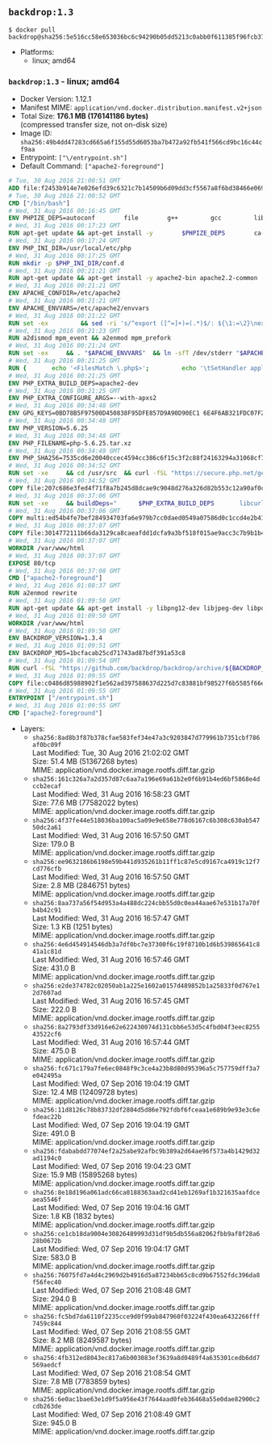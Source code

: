 ## `backdrop:1.3`

```console
$ docker pull backdrop@sha256:5e516cc58e653036bc6c94290b05dd5213c0abb0f611385f96fcb378ec15eb60
```

-	Platforms:
	-	linux; amd64

### `backdrop:1.3` - linux; amd64

-	Docker Version: 1.12.1
-	Manifest MIME: `application/vnd.docker.distribution.manifest.v2+json`
-	Total Size: **176.1 MB (176141186 bytes)**  
	(compressed transfer size, not on-disk size)
-	Image ID: `sha256:49b4dd47283cd665a6f155d55d6053ba7b472a92fb541f566cd9bc16c44cf9aa`
-	Entrypoint: `["\/entrypoint.sh"]`
-	Default Command: `["apache2-foreground"]`

```dockerfile
# Tue, 30 Aug 2016 21:00:51 GMT
ADD file:f2453b914e7e026efd39c6321c7b14509b6d09dd3cf5567a8f6bd38466e06954 in / 
# Tue, 30 Aug 2016 21:00:52 GMT
CMD ["/bin/bash"]
# Wed, 31 Aug 2016 00:16:45 GMT
ENV PHPIZE_DEPS=autoconf 		file 		g++ 		gcc 		libc-dev 		make 		pkg-config 		re2c
# Wed, 31 Aug 2016 00:17:23 GMT
RUN apt-get update && apt-get install -y 		$PHPIZE_DEPS 		ca-certificates 		curl 		libedit2 		libsqlite3-0 		libxml2 		xz-utils 	--no-install-recommends && rm -r /var/lib/apt/lists/*
# Wed, 31 Aug 2016 00:17:24 GMT
ENV PHP_INI_DIR=/usr/local/etc/php
# Wed, 31 Aug 2016 00:17:25 GMT
RUN mkdir -p $PHP_INI_DIR/conf.d
# Wed, 31 Aug 2016 00:21:21 GMT
RUN apt-get update && apt-get install -y apache2-bin apache2.2-common --no-install-recommends && rm -rf /var/lib/apt/lists/*
# Wed, 31 Aug 2016 00:21:21 GMT
ENV APACHE_CONFDIR=/etc/apache2
# Wed, 31 Aug 2016 00:21:21 GMT
ENV APACHE_ENVVARS=/etc/apache2/envvars
# Wed, 31 Aug 2016 00:21:22 GMT
RUN set -ex 		&& sed -ri 's/^export ([^=]+)=(.*)$/: ${\1:=\2}\nexport \1/' "$APACHE_ENVVARS" 		&& . "$APACHE_ENVVARS" 	&& for dir in 		"$APACHE_LOCK_DIR" 		"$APACHE_RUN_DIR" 		"$APACHE_LOG_DIR" 		/var/www/html 	; do 		rm -rvf "$dir" 		&& mkdir -p "$dir" 		&& chown -R "$APACHE_RUN_USER:$APACHE_RUN_GROUP" "$dir"; 	done
# Wed, 31 Aug 2016 00:21:23 GMT
RUN a2dismod mpm_event && a2enmod mpm_prefork
# Wed, 31 Aug 2016 00:21:24 GMT
RUN set -ex 	&& . "$APACHE_ENVVARS" 	&& ln -sfT /dev/stderr "$APACHE_LOG_DIR/error.log" 	&& ln -sfT /dev/stdout "$APACHE_LOG_DIR/access.log" 	&& ln -sfT /dev/stdout "$APACHE_LOG_DIR/other_vhosts_access.log"
# Wed, 31 Aug 2016 00:21:25 GMT
RUN { 		echo '<FilesMatch \.php$>'; 		echo '\tSetHandler application/x-httpd-php'; 		echo '</FilesMatch>'; 		echo; 		echo 'DirectoryIndex disabled'; 		echo 'DirectoryIndex index.php index.html'; 		echo; 		echo '<Directory /var/www/>'; 		echo '\tOptions -Indexes'; 		echo '\tAllowOverride All'; 		echo '</Directory>'; 	} | tee "$APACHE_CONFDIR/conf-available/docker-php.conf" 	&& a2enconf docker-php
# Wed, 31 Aug 2016 00:21:25 GMT
ENV PHP_EXTRA_BUILD_DEPS=apache2-dev
# Wed, 31 Aug 2016 00:21:25 GMT
ENV PHP_EXTRA_CONFIGURE_ARGS=--with-apxs2
# Wed, 31 Aug 2016 00:34:48 GMT
ENV GPG_KEYS=0BD78B5F97500D450838F95DFE857D9A90D90EC1 6E4F6AB321FDC07F2C332E3AC2BF0BC433CFC8B3
# Wed, 31 Aug 2016 00:34:48 GMT
ENV PHP_VERSION=5.6.25
# Wed, 31 Aug 2016 00:34:48 GMT
ENV PHP_FILENAME=php-5.6.25.tar.xz
# Wed, 31 Aug 2016 00:34:49 GMT
ENV PHP_SHA256=7535cd6e20040ccec4594cc386c6f15c3f2c88f24163294a31068cf7dfe7f644
# Wed, 31 Aug 2016 00:34:52 GMT
RUN set -xe 	&& cd /usr/src 	&& curl -fSL "https://secure.php.net/get/$PHP_FILENAME/from/this/mirror" -o php.tar.xz 	&& echo "$PHP_SHA256 *php.tar.xz" | sha256sum -c - 	&& curl -fSL "https://secure.php.net/get/$PHP_FILENAME.asc/from/this/mirror" -o php.tar.xz.asc 	&& export GNUPGHOME="$(mktemp -d)" 	&& for key in $GPG_KEYS; do 		gpg --keyserver ha.pool.sks-keyservers.net --recv-keys "$key"; 	done 	&& gpg --batch --verify php.tar.xz.asc php.tar.xz 	&& rm -r "$GNUPGHOME"
# Wed, 31 Aug 2016 00:34:52 GMT
COPY file:207c686e3fed4f71f8a7b245d8dcae9c9048d276a326d82b553c12a90af0c0ca in /usr/local/bin/ 
# Wed, 31 Aug 2016 00:37:06 GMT
RUN set -xe 	&& buildDeps=" 		$PHP_EXTRA_BUILD_DEPS 		libcurl4-openssl-dev 		libedit-dev 		libsqlite3-dev 		libssl-dev 		libxml2-dev 	" 	&& apt-get update && apt-get install -y $buildDeps --no-install-recommends && rm -rf /var/lib/apt/lists/* 		&& docker-php-source extract 	&& cd /usr/src/php 	&& ./configure 		--with-config-file-path="$PHP_INI_DIR" 		--with-config-file-scan-dir="$PHP_INI_DIR/conf.d" 				--disable-cgi 				--enable-ftp 		--enable-mbstring 		--enable-mysqlnd 				--with-curl 		--with-libedit 		--with-openssl 		--with-zlib 				$PHP_EXTRA_CONFIGURE_ARGS 	&& make -j"$(nproc)" 	&& make install 	&& { find /usr/local/bin /usr/local/sbin -type f -executable -exec strip --strip-all '{}' + || true; } 	&& make clean 	&& docker-php-source delete 		&& apt-get purge -y --auto-remove -o APT::AutoRemove::RecommendsImportant=false $buildDeps
# Wed, 31 Aug 2016 00:37:06 GMT
COPY multi:ed54b4fe7bef284934703fa6e979b7cc0daed0549a07586d0c1ccd4e2b41884a in /usr/local/bin/ 
# Wed, 31 Aug 2016 00:37:07 GMT
COPY file:3014772111b66da3129ca8caeafdd1dcfa9a3bf518f015ae9acc3c7b9b1b44c9 in /usr/local/bin/ 
# Wed, 31 Aug 2016 00:37:07 GMT
WORKDIR /var/www/html
# Wed, 31 Aug 2016 00:37:07 GMT
EXPOSE 80/tcp
# Wed, 31 Aug 2016 00:37:08 GMT
CMD ["apache2-foreground"]
# Wed, 31 Aug 2016 01:08:37 GMT
RUN a2enmod rewrite
# Wed, 31 Aug 2016 01:09:50 GMT
RUN apt-get update && apt-get install -y libpng12-dev libjpeg-dev libpq-dev 	&& rm -rf /var/lib/apt/lists/* 	&& docker-php-ext-configure gd --with-png-dir=/usr --with-jpeg-dir=/usr 	&& docker-php-ext-install gd mbstring pdo pdo_mysql pdo_pgsql zip
# Wed, 31 Aug 2016 01:09:50 GMT
WORKDIR /var/www/html
# Wed, 31 Aug 2016 01:09:50 GMT
ENV BACKDROP_VERSION=1.3.4
# Wed, 31 Aug 2016 01:09:51 GMT
ENV BACKDROP_MD5=1bcfacab25cd71743ad87bdf391a53c8
# Wed, 31 Aug 2016 01:09:54 GMT
RUN curl -fSL "https://github.com/backdrop/backdrop/archive/${BACKDROP_VERSION}.tar.gz" -o backdrop.tar.gz   && echo "${BACKDROP_MD5} *backdrop.tar.gz" | md5sum -c -   && tar -xz --strip-components=1 -f backdrop.tar.gz   && rm backdrop.tar.gz   && chown -R www-data:www-data sites
# Wed, 31 Aug 2016 01:09:55 GMT
COPY file:c0486d85988902f1e562ad397588637d225d7c83881bf98527f6b5585f66ee13 in /entrypoint.sh 
# Wed, 31 Aug 2016 01:09:55 GMT
ENTRYPOINT ["/entrypoint.sh"]
# Wed, 31 Aug 2016 01:09:55 GMT
CMD ["apache2-foreground"]
```

-	Layers:
	-	`sha256:8ad8b3f87b378cfae583fef34e47a3c9203847d779961b7351cbf786af0bc09f`  
		Last Modified: Tue, 30 Aug 2016 21:02:02 GMT  
		Size: 51.4 MB (51367268 bytes)  
		MIME: application/vnd.docker.image.rootfs.diff.tar.gzip
	-	`sha256:161c326a7a2d357d87c6aa7a196e69a61b2e0f6b91b4ed6bf5868e4dccb2ecaf`  
		Last Modified: Wed, 31 Aug 2016 16:58:23 GMT  
		Size: 77.6 MB (77582022 bytes)  
		MIME: application/vnd.docker.image.rootfs.diff.tar.gzip
	-	`sha256:4f37fe44e518036ba100ac5a09e9e658e778d6167c6b308c630ab54750dc2a61`  
		Last Modified: Wed, 31 Aug 2016 16:57:50 GMT  
		Size: 179.0 B  
		MIME: application/vnd.docker.image.rootfs.diff.tar.gzip
	-	`sha256:ee9632186b6198e59b441d935261b11ff1c87e5cd9167ca4919c12f7cd776cfb`  
		Last Modified: Wed, 31 Aug 2016 16:57:50 GMT  
		Size: 2.8 MB (2846751 bytes)  
		MIME: application/vnd.docker.image.rootfs.diff.tar.gzip
	-	`sha256:8aa737a56f54d953a4a488dc224cbb55d0c0ea44aae67e531b17a70fb4b42c91`  
		Last Modified: Wed, 31 Aug 2016 16:57:47 GMT  
		Size: 1.3 KB (1251 bytes)  
		MIME: application/vnd.docker.image.rootfs.diff.tar.gzip
	-	`sha256:4e6d454914546db3a7df0bc7e37300f6c19f8710b1d6b539865641c841a1c81d`  
		Last Modified: Wed, 31 Aug 2016 16:57:46 GMT  
		Size: 431.0 B  
		MIME: application/vnd.docker.image.rootfs.diff.tar.gzip
	-	`sha256:e2de374782c02050ab1a225e1602a0157d489852b1a25833f0d767e12d7607ad`  
		Last Modified: Wed, 31 Aug 2016 16:57:45 GMT  
		Size: 222.0 B  
		MIME: application/vnd.docker.image.rootfs.diff.tar.gzip
	-	`sha256:8a2793df33d916e62e622430074d131cbb6e53d5c4fbd04f3eec825543522cf6`  
		Last Modified: Wed, 31 Aug 2016 16:57:44 GMT  
		Size: 475.0 B  
		MIME: application/vnd.docker.image.rootfs.diff.tar.gzip
	-	`sha256:fc671c179a7fe6ec0848f9c3ce4a23b8d80d95396a5c757759dff3a7e042495a`  
		Last Modified: Wed, 07 Sep 2016 19:04:19 GMT  
		Size: 12.4 MB (12409728 bytes)  
		MIME: application/vnd.docker.image.rootfs.diff.tar.gzip
	-	`sha256:11d8126c78b83732df2804d5d86e792fdbf6fceaa1e689b9e93e3c6efdeac22b`  
		Last Modified: Wed, 07 Sep 2016 19:04:19 GMT  
		Size: 491.0 B  
		MIME: application/vnd.docker.image.rootfs.diff.tar.gzip
	-	`sha256:fdababdd77074ef2a25abe92afbc9b389a2d64ae96f573a4b1429d32ad1194c0`  
		Last Modified: Wed, 07 Sep 2016 19:04:23 GMT  
		Size: 15.9 MB (15895268 bytes)  
		MIME: application/vnd.docker.image.rootfs.diff.tar.gzip
	-	`sha256:8e18d196a061adc66ca0188363aad2cd41eb1269af1b321635aafdceaea5546f`  
		Last Modified: Wed, 07 Sep 2016 19:04:16 GMT  
		Size: 1.8 KB (1832 bytes)  
		MIME: application/vnd.docker.image.rootfs.diff.tar.gzip
	-	`sha256:ce1cb18da9004e30826489993d31df9b5db556a82062fbb9af8f28a628b0672b`  
		Last Modified: Wed, 07 Sep 2016 19:04:17 GMT  
		Size: 583.0 B  
		MIME: application/vnd.docker.image.rootfs.diff.tar.gzip
	-	`sha256:76075fd7a4d4c2969d2b4916d5a87234bb65c8cd9b67552fdc396da8f56fec40`  
		Last Modified: Wed, 07 Sep 2016 21:08:48 GMT  
		Size: 294.0 B  
		MIME: application/vnd.docker.image.rootfs.diff.tar.gzip
	-	`sha256:fc5bd7da6110f2235cce9d0f99ab847960f03224f430ea6432266fff7459c844`  
		Last Modified: Wed, 07 Sep 2016 21:08:55 GMT  
		Size: 8.2 MB (8249587 bytes)  
		MIME: application/vnd.docker.image.rootfs.diff.tar.gzip
	-	`sha256:4fb312ed8043ec817a6b003083ef3639a8d0489f4a635301cedb6dd7569aedcf`  
		Last Modified: Wed, 07 Sep 2016 21:08:54 GMT  
		Size: 7.8 MB (7783859 bytes)  
		MIME: application/vnd.docker.image.rootfs.diff.tar.gzip
	-	`sha256:6e0ac1bae63e1d9f5a956e43f7644aad0feb36468a55e0dae82900c2cdb263de`  
		Last Modified: Wed, 07 Sep 2016 21:08:49 GMT  
		Size: 945.0 B  
		MIME: application/vnd.docker.image.rootfs.diff.tar.gzip
